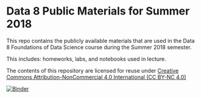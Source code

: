 Data 8 Public Materials for Summer 2018
=======

This repo contains the publicly available materials that are used in the Data 8
Foundations of Data Science course during the Summer 2018 semester.

This includes: homeworks, labs, and notebooks used in lecture.

The contents of this repository are licensed for reuse under [Creative Commons Attribution-NonCommercial 4.0 International (CC BY-NC 4.0)](http://creativecommons.org/licenses/by-nc/4.0/)


[![Binder](https://mybinder.org/badge.svg)](https://mybinder.org/v2/gh/data-8/materials-su18/master)

